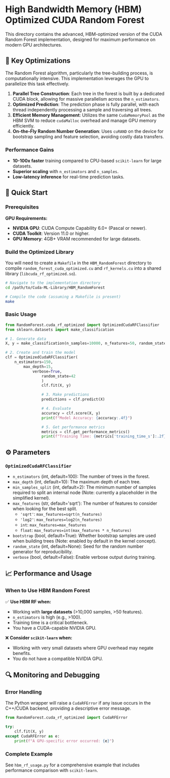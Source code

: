 # High Bandwidth Memory (HBM) Optimized CUDA Random Forest

This directory contains the advanced, HBM-optimized version of the CUDA Random Forest implementation, designed for maximum performance on modern GPU architectures.

## 🎯 Key Optimizations

The Random Forest algorithm, particularly the tree-building process, is computationally intensive. This implementation leverages the GPU to parallelize this task effectively.

1.  **Parallel Tree Construction**: Each tree in the forest is built by a dedicated CUDA block, allowing for massive parallelism across the `n_estimators`.
2.  **Optimized Prediction**: The prediction phase is fully parallel, with each thread independently processing a sample and traversing all trees.
3.  **Efficient Memory Management**: Utilizes the same `CudaMemoryPool` as the HBM SVM to reduce `cudaMalloc` overhead and manage GPU memory efficiently.
4.  **On-the-Fly Random Number Generation**: Uses `cuRAND` on the device for bootstrap sampling and feature selection, avoiding costly data transfers.

### Performance Gains

- **10-100x faster** training compared to CPU-based `scikit-learn` for large datasets.
- **Superior scaling** with `n_estimators` and `n_samples`.
- **Low-latency inference** for real-time prediction tasks.

## 🚀 Quick Start

### Prerequisites

**GPU Requirements:**
- **NVIDIA GPU**: CUDA Compute Capability 6.0+ (Pascal or newer).
- **CUDA Toolkit**: Version 11.0 or higher.
- **GPU Memory**: 4GB+ VRAM recommended for large datasets.

### Build the Optimized Library

You will need to create a `Makefile` in the `HBM_RandomForest` directory to compile `random_forest_cuda_optimized.cu` and `rf_kernels.cu` into a shared library (`libcuda_rf_optimized.so`).

```bash
# Navigate to the implementation directory
cd /path/to/Cuda-ML-Library/HBM_RandomForest

# Compile the code (assuming a Makefile is present)
make
```

### Basic Usage

```python
from RandomForest.cuda_rf_optimized import OptimizedCudaRFClassifier
from sklearn.datasets import make_classification

# 1. Generate data
X, y = make_classification(n_samples=10000, n_features=50, random_state=42)

# 2. Create and train the model
clf = OptimizedCudaRFClassifier(
    n_estimators=150,
        max_depth=15,
            verbose=True,
                random_state=42
                )
                clf.fit(X, y)

                # 3. Make predictions
                predictions = clf.predict(X)

                # 4. Evaluate
                accuracy = clf.score(X, y)
                print(f"Model Accuracy: {accuracy:.4f}")

                # 5. Get performance metrics
                metrics = clf.get_performance_metrics()
                print(f"Training Time: {metrics['training_time_s']:.2f}s")
```

## ⚙️ Parameters

### `OptimizedCudaRFClassifier`
- `n_estimators` (int, default=100): The number of trees in the forest.
- `max_depth` (int, default=10): The maximum depth of each tree.
- `min_samples_split` (int, default=2): The minimum number of samples required to split an internal node (Note: currently a placeholder in the simplified kernel).
- `max_features` (str, default='sqrt'): The number of features to consider when looking for the best split.
  - `'sqrt'`: `max_features=sqrt(n_features)`
  - `'log2'`: `max_features=log2(n_features)`
  - `int`: `max_features=max_features`
  - `float`: `max_features=int(max_features * n_features)`
- `bootstrap` (bool, default=True): Whether bootstrap samples are used when building trees (Note: enabled by default in the kernel concept).
- `random_state` (int, default=None): Seed for the random number generator for reproducibility.
- `verbose` (bool, default=False): Enable verbose output during training.

## 📈 Performance and Usage

### When to Use HBM Random Forest

✅ **Use HBM RF when:**
- Working with **large datasets** (>10,000 samples, >50 features).
- `n_estimators` is high (e.g., >100).
- Training time is a critical bottleneck.
- You have a CUDA-capable NVIDIA GPU.

❌ **Consider `scikit-learn` when:**
- Working with very small datasets where GPU overhead may negate benefits.
- You do not have a compatible NVIDIA GPU.

## 🔍 Monitoring and Debugging

### Error Handling
The Python wrapper will raise a `CudaRFError` if any issue occurs in the C++/CUDA backend, providing a descriptive error message.

```python
from RandomForest.cuda_rf_optimized import CudaRFError

try:
    clf.fit(X, y)
except CudaRFError as e:
    print(f"A GPU-specific error occurred: {e}")
```

### Complete Example

See `hbm_rf_usage.py` for a comprehensive example that includes performance comparison with `scikit-learn`.